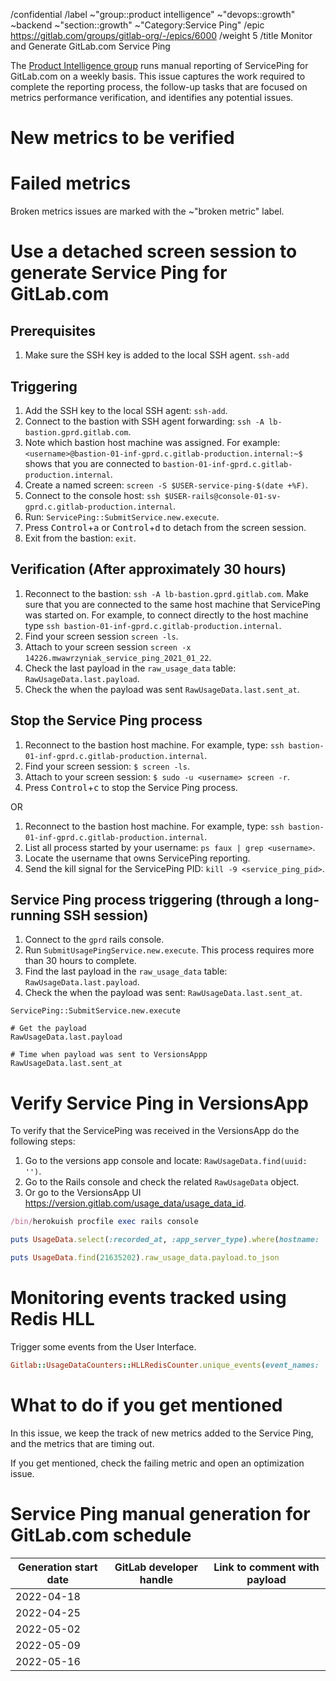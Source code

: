 /confidential
/label ~"group::product intelligence" ~"devops::growth" ~backend ~"section::growth" ~"Category:Service Ping"
/epic https://gitlab.com/groups/gitlab-org/-/epics/6000
/weight 5
/title Monitor and Generate GitLab.com Service Ping

<!-- This issue template is used by https://about.gitlab.com/handbook/engineering/development/growth/product-intelligence/ for tracking effort around Service Ping reporting for GitLab.com -->

The [Product Intelligence group](https://about.gitlab.com/handbook/engineering/development/growth/product-intelligence/) runs manual reporting of ServicePing for GitLab.com on a weekly basis. This issue captures the work required to complete the reporting process, the follow-up tasks that are focused on metrics performance verification, and identifies any potential issues.

# New metrics to be verified

<!-- Add new metrics that must be verified -->

# Failed metrics

Broken metrics issues are marked with the ~"broken metric" label.

# Use a detached screen session to generate Service Ping for GitLab.com 

## Prerequisites

1. Make sure the SSH key is added to the local SSH agent.
   `ssh-add`

## Triggering

1. Add the SSH key to the local SSH agent: `ssh-add`.
1. Connect to the bastion with SSH agent forwarding: `ssh -A lb-bastion.gprd.gitlab.com`.
1. Note which bastion host machine was assigned. For example: `<username>@bastion-01-inf-gprd.c.gitlab-production.internal:~$` shows that you are connected to `bastion-01-inf-gprd.c.gitlab-production.internal`.
1. Create a named screen: `screen -S $USER-service-ping-$(date +%F)`.
1. Connect to the console host: `ssh $USER-rails@console-01-sv-gprd.c.gitlab-production.internal`.
1. Run: `ServicePing::SubmitService.new.execute`.
1. Press <kbd>Control</kbd>+<kbd>a</kbd> or <kbd>Control</kbd>+<kbd>d</kbd> to detach from the screen session.
1. Exit from the bastion: `exit`.

## Verification (After approximately 30 hours)

1. Reconnect to the bastion: `ssh -A lb-bastion.gprd.gitlab.com`. Make sure that you are connected to the same host machine that ServicePing was started on. For example, to connect directly to the host machine type `ssh bastion-01-inf-gprd.c.gitlab-production.internal`.
1. Find your screen session `screen -ls`.
1. Attach to your screen session `screen -x 14226.mwawrzyniak_service_ping_2021_01_22`.
1. Check the last payload in the `raw_usage_data` table: `RawUsageData.last.payload`.
1. Check the when the payload was sent `RawUsageData.last.sent_at`.

## Stop the Service Ping process

1. Reconnect to the bastion host machine. For example, type: `ssh bastion-01-inf-gprd.c.gitlab-production.internal`.
1. Find your screen session: `$ screen -ls`.
1. Attach to your screen session: `$ sudo -u <username> screen -r`.
1. Press <kbd>Control</kbd>+<kbd>c</kbd> to stop the Service Ping process.

OR

1. Reconnect to the bastion host machine. For example, type: `ssh bastion-01-inf-gprd.c.gitlab-production.internal`.
1. List all process started by your username: `ps faux | grep <username>`.
1. Locate the username that owns ServicePing reporting.
1. Send the kill signal for the ServicePing PID: `kill -9 <service_ping_pid>`.

## Service Ping process triggering (through a long-running SSH session)

1. Connect to the `gprd` rails console.
1. Run `SubmitUsagePingService.new.execute`. This process requires more than 30 hours to complete.
1. Find the last payload in the `raw_usage_data` table: `RawUsageData.last.payload`.
1. Check the when the payload was sent: `RawUsageData.last.sent_at`.

```plaintext
ServicePing::SubmitService.new.execute

# Get the payload
RawUsageData.last.payload

# Time when payload was sent to VersionsAppp
RawUsageData.last.sent_at
```

# Verify Service Ping in VersionsApp

To verify that the ServicePing was received in the VersionsApp do the following steps:

1. Go to the versions app console and locate: `RawUsageData.find(uuid: '')`.
1. Go to the Rails console and check the related `RawUsageData` object.
1. Or go to the VersionsApp UI https://version.gitlab.com/usage_data/usage_data_id.

```ruby
/bin/herokuish procfile exec rails console

puts UsageData.select(:recorded_at, :app_server_type).where(hostname: 'gitlab.com', uuid: 'ea8bf810-1d6f-4a6a-b4fd-93e8cbd8b57f').order('id desc').limit(5).to_json

puts UsageData.find(21635202).raw_usage_data.payload.to_json
```

# Monitoring events tracked using Redis HLL

Trigger some events from the User Interface.

```ruby
Gitlab::UsageDataCounters::HLLRedisCounter.unique_events(event_names: 'event_name', start_date: 28.days.ago, end_date: Date.current) 
```

# What to do if you get mentioned

In this issue, we keep the track of new metrics added to the Service Ping, and the metrics that are timing out.

If you get mentioned, check the failing metric and open an optimization issue.

# Service Ping manual generation for GitLab.com schedule

| Generation start date | GitLab developer handle | Link to comment with payload |
| --------------------- | ----------------------- | ---------------------------- |
| 2022-04-18            |                         |                              |
| 2022-04-25            |                         |                              |
| 2022-05-02            |                         |                              |
| 2022-05-09            |                         |                              |
| 2022-05-16            |                         |                              |
